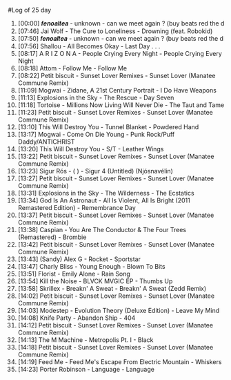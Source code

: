 #Log of 25 day

1. [00:00] 𝒇𝒆𝒏𝒐𝒂𝒍𝒕𝒆𝒂 - unknown - can we meet again ? (buy beats red the d
1. [07:46] Jai Wolf - The Cure to Loneliness - Drowning (feat. Robokid)
1. [07:50] 𝒇𝒆𝒏𝒐𝒂𝒍𝒕𝒆𝒂 - unknown - can we meet again ? (buy beats red the d
1. [07:56] Shallou - All Becomes Okay - Last Day . . .
1. [08:17] A R I Z O N A - People Crying Every Night - People Crying Every Night
1. [08:18] Attom - Follow Me - Follow Me
1. [08:22] Petit biscuit - Sunset Lover Remixes - Sunset Lover (Manatee Commune Remix)
1. [11:09] Mogwai - Zidane, A 21st Century Portrait - I Do Have Weapons
1. [11:13] Explosions in the Sky - The Rescue - Day Seven
1. [11:18] Tortoise - Millions Now Living Will Never Die - The Taut and Tame
1. [11:23] Petit biscuit - Sunset Lover Remixes - Sunset Lover (Manatee Commune Remix)
1. [13:10] This Will Destroy You - Tunnel Blanket - Powdered Hand
1. [13:17] Mogwai - Come On Die Young - Punk Rock/Puff Daddy/ANTICHRIST
1. [13:20] This Will Destroy You - S/T - Leather Wings
1. [13:22] Petit biscuit - Sunset Lover Remixes - Sunset Lover (Manatee Commune Remix)
1. [13:23] Sigur Rós - ( ) - Sigur 4 (Untitled) (Njósnavélin)
1. [13:27] Petit biscuit - Sunset Lover Remixes - Sunset Lover (Manatee Commune Remix)
1. [13:31] Explosions in the Sky - The Wilderness - The Ecstatics
1. [13:34] God Is An Astronaut - All Is Violent, All Is Bright (2011 Remastered Edition) - Remembrance Day
1. [13:37] Petit biscuit - Sunset Lover Remixes - Sunset Lover (Manatee Commune Remix)
1. [13:38] Caspian - You Are The Conductor & The Four Trees (Remastered) - Brombie
1. [13:42] Petit biscuit - Sunset Lover Remixes - Sunset Lover (Manatee Commune Remix)
1. [13:43] (Sandy) Alex G - Rocket - Sportstar
1. [13:47] Charly Bliss - Young Enough - Blown To Bits
1. [13:51] Florist - Emily Alone - Rain Song
1. [13:54] Kill the Noise - BLVCK MVGIC EP - Thumbs Up
1. [13:58] Skrillex - Breakn' A Sweat - Breakn' A Sweat (Zedd Remix)
1. [14:02] Petit biscuit - Sunset Lover Remixes - Sunset Lover (Manatee Commune Remix)
1. [14:03] Modestep - Evolution Theory (Deluxe Edition) - Leave My Mind
1. [14:08] Knife Party - Abandon Ship - 404
1. [14:12] Petit biscuit - Sunset Lover Remixes - Sunset Lover (Manatee Commune Remix)
1. [14:13] The M Machine - Metropolis Pt. I - Black
1. [14:18] Petit biscuit - Sunset Lover Remixes - Sunset Lover (Manatee Commune Remix)
1. [14:19] Feed Me - Feed Me's Escape From Electric Mountain - Whiskers
1. [14:23] Porter Robinson - Language - Language
